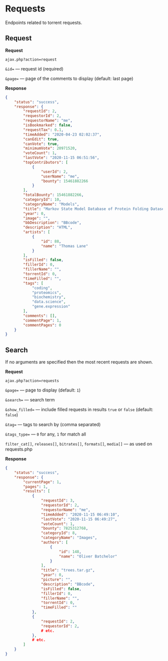 # Requests

Endpoints related to torrent requests.


## Request

**Request**

`ajax.php?action=request`

`&id=` — request id (required)

`&page=` — page of the comments to display (default: last page)


**Response**

```json
{
    "status": "success",
    "response": {
        "requestId": 2,
        "requestorId": 2,
        "requestorName": "me",
        "isBookmarked": false,
        "requestTax": 0.1,
        "timeAdded": "2020-04-23 02:02:37",
        "canEdit": true,
        "canVote": true,
        "minimumVote": 20971520,
        "voteCount": 1,
        "lastVote": "2020-11-15 06:51:56",
        "topContributors": [
            {
                "userId": 2,
                "userName": "me",
                "bounty": 15461882266
            }
        ],
        "totalBounty": 15461882266,
        "categoryId": 10,
        "categoryName": "Models",
        "title": "Markov State Model Database of Protein Folding Datasets",
        "year": 0,
        "image": "",
        "bbDescription": "BBcode",
        "description": "HTML",
        "artists": [
            {
                "id": 88,
                "name": "Thomas Lane"
            }
        ],
        "isFilled": false,
        "fillerId": 0,
        "fillerName": "",
        "torrentId": 0,
        "timeFilled": "",
        "tags": [
            "coding",
            "proteomics",
            "biochemistry",
            "data.science",
            "gene.expression"
        ],
        "comments": [],
        "commentPage": 1,
        "commentPages": 0
    }
}
```


## Search

If no arguments are specified then the most recent requests are shown.


**Request**

`ajax.php?action=requests`

`&page=` — page to display (default: `1`)

`&search=` — search term

`&show_filled=` — include filled requests in results `true` or `false` (default: `false`)

`&tag=` — tags to search by (comma separated)

`&tags_type=` — `0` for any, `1` for match all

`filter_cat[]`, `releases[]`, `bitrates[]`, `formats[]`, `media[]` — as used on requests.php


**Response**

```json
{
    "status": "success",
    "response": {
        "currentPage": 1,
        "pages": 1,
        "results": [
            {
                "requestId": 3,
                "requestorId": 2,
                "requestorName": "me",
                "timeAdded": "2020-11-15 06:49:10",
                "lastVote": "2020-11-15 06:49:27",
                "voteCount": 1,
                "bounty": 7825312768,
                "categoryId": 8,
                "categoryName": "Images",
                "authors": [
                    {
                        "id": 148,
                        "name": "Oliver Batchelor"
                    }
                ],
                "title": "trees.tar.gz",
                "year": 0,
                "picture": "",
                "description": "BBcode",
                "isFilled": false,
                "fillerId": 0,
                "fillerName": "",
                "torrentId": 0,
                "timeFilled": ""
            },
            {
                "requestId": 2,
                "requestorId": 2,
                # etc.
            },
            # etc.
        ]
    }
}
```
